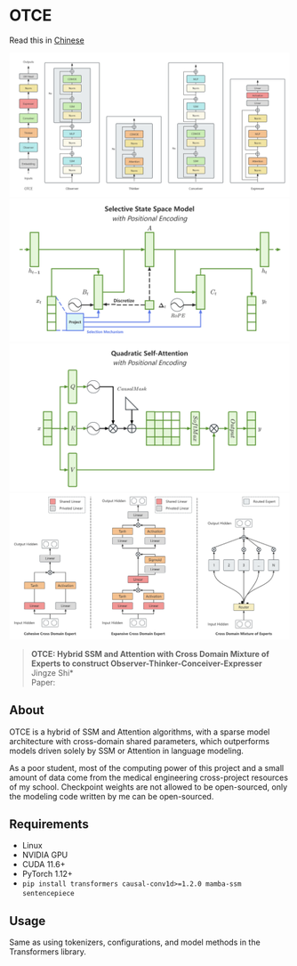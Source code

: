 # OTCE

Read this in [Chinese](README_zh.md)

![OTCE](./assets/otce.png)
![selective_state_space_model_with_positional_encoding](./assets/selective_state_space_model_with_positional_encoding.png)
![quadratic_self_attention_with_positional_encoding](./assets/quadratic_self_attention_with_positional_encoding.png)
![cross_domain_moe](./assets/cross_domain_moe.png)

> **OTCE: Hybrid SSM and Attention with Cross Domain Mixture of Experts to construct Observer-Thinker-Conceiver-Expresser**\
> Jingze Shi*\
> Paper: 


## About

OTCE is a hybrid of SSM and Attention algorithms, with a sparse model architecture with cross-domain shared parameters, which outperforms models driven solely by SSM or Attention in language modeling.

As a poor student, most of the computing power of this project and a small amount of data come from the medical engineering cross-project resources of my school. Checkpoint weights are not allowed to be open-sourced, only the modeling code written by me can be open-sourced.


## Requirements

- Linux
- NVIDIA GPU
- CUDA 11.6+
- PyTorch 1.12+
- `pip install transformers causal-conv1d>=1.2.0 mamba-ssm sentencepiece`

## Usage

Same as using tokenizers, configurations, and model methods in the Transformers library.